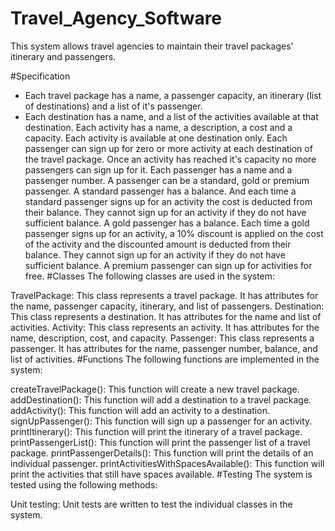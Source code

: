 # Travel_Agency_Software
This system allows travel agencies to maintain their travel packages' itinerary and passengers.

#Specification
+ Each travel package has a name, a passenger capacity, an itinerary (list of destinations) and a list of it's passenger.
+ Each destination has a name, and a list of the activities available at that destination.
Each activity has a name, a description, a cost and a capacity. Each activity is available at one destination only.
Each passenger can sign up for zero or more activity at each destination of the travel package.
Once an activity has reached it's capacity no more passengers can sign up for it.
Each passenger has a name and a passenger number.
A passenger can be a standard, gold or premium passenger.
A standard passenger has a balance. And each time a standard passenger signs up for an activity the cost is deducted from their balance. They cannot sign up for an activity if they do not have sufficient balance.
A gold passenger has a balance. Each time a gold passenger signs up for an activity, a 10% discount is applied on the cost of the activity and the discounted amount is deducted from their balance. They cannot sign up for an activity if they do not have sufficient balance.
A premium passenger can sign up for activities for free.
#Classes
The following classes are used in the system:

TravelPackage: This class represents a travel package. It has attributes for the name, passenger capacity, itinerary, and list of passengers.
Destination: This class represents a destination. It has attributes for the name and list of activities.
Activity: This class represents an activity. It has attributes for the name, description, cost, and capacity.
Passenger: This class represents a passenger. It has attributes for the name, passenger number, balance, and list of activities.
#Functions
The following functions are implemented in the system:

createTravelPackage(): This function will create a new travel package.
addDestination(): This function will add a destination to a travel package.
addActivity(): This function will add an activity to a destination.
signUpPassenger(): This function will sign up a passenger for an activity.
printItinerary(): This function will print the itinerary of a travel package.
printPassengerList(): This function will print the passenger list of a travel package.
printPassengerDetails(): This function will print the details of an individual passenger.
printActivitiesWithSpacesAvailable(): This function will print the activities that still have spaces available.
#Testing
The system is tested using the following methods:

Unit testing: Unit tests are written to test the individual classes in the system.

